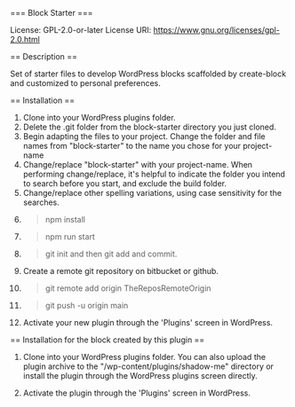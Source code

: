 === Block Starter ===

License: GPL-2.0-or-later
License URI: https://www.gnu.org/licenses/gpl-2.0.html

== Description ==

Set of starter files to develop WordPress blocks scaffolded by create-block and customized to personal preferences.

== Installation ==

1. Clone into your WordPress plugins folder.
2. Delete the .git folder from the block-starter directory you just cloned.
3. Begin adapting the files to your project. Change the folder and file names from "block-starter" to the name you chose for your project-name
4. Change/replace "block-starter" with your project-name. When performing change/replace, it's helpful to indicate the folder you intend to search before you start, and exclude the build folder.
5. Change/replace other spelling variations, using case sensitivity for the searches.
6. > npm install
7. > npm run start
8. > git init and then git add and commit.
9. Create a remote git repository on bitbucket or github.
10. > git remote add origin TheReposRemoteOrigin
11. > git push -u origin main
12. Activate your new plugin through the 'Plugins' screen in WordPress.

== Installation for the block created by this plugin ==

1. Clone into your WordPress plugins folder. You can also upload the plugin archive to the "/wp-content/plugins/shadow-me" directory or install the plugin through the WordPress plugins screen directly.

2. Activate the plugin through the 'Plugins' screen in WordPress.
